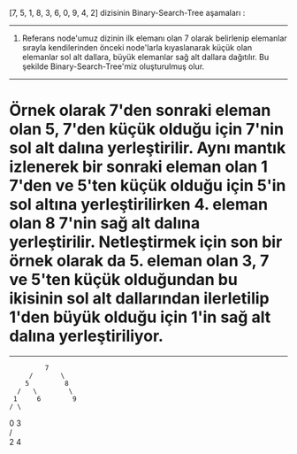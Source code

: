 [7, 5, 1, 8, 3, 6, 0, 9, 4, 2] dizisinin Binary-Search-Tree aşamaları :

--  --  --  --  --  --  --  --

1) Referans node'umuz dizinin ilk elemanı olan 7 olarak belirlenip elemanlar sırayla kendilerinden önceki node'larla kıyaslanarak küçük olan elemanlar sol alt dallara, büyük elemanlar sağ alt dallara dağıtılır. Bu şekilde Binary-Search-Tree'miz oluşturulmuş olur.

--  --  --  --  --  --  --  --

# Örnek olarak 7'den sonraki eleman olan 5, 7'den küçük olduğu için 7'nin sol alt dalına yerleştirilir. Aynı mantık izlenerek bir sonraki eleman olan 1 7'den ve 5'ten küçük olduğu için 5'in sol altına yerleştirilirken 4. eleman olan 8 7'nin sağ alt dalına yerleştirilir. Netleştirmek için son bir örnek olarak da 5. eleman olan 3, 7 ve 5'ten küçük olduğundan bu ikisinin sol alt dallarından ilerletilip 1'den büyük olduğu için 1'in sağ alt dalına yerleştiriliyor.

--  --  --  --  --  --  --  --

             7    
         /       \ 
        5         8
      /   \        \
     1     6        9
    / \       
   0   3       
      / \
     2   4